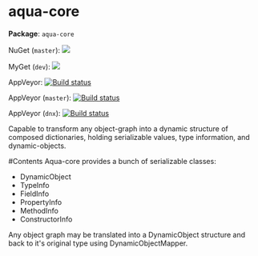 aqua-core
=========

**Package**: `aqua-core`  

NuGet (`master`): [![](http://img.shields.io/nuget/v/aqua-core.svg?style=flat-square)](http://www.nuget.org/packages/aqua-core) 

MyGet (`dev`): [![](http://img.shields.io/myget/aqua-core/v/aqua-core.svg?style=flat-square)](https://www.myget.org/gallery/aqua-core)  


AppVeyor: [![Build status](https://ci.appveyor.com/api/projects/status/98rc3yav530hlw1c?svg=true)](https://ci.appveyor.com/project/6bee/aqua-core)

AppVeyor (`master`): [![Build status](https://ci.appveyor.com/api/projects/status/98rc3yav530hlw1c/branch/master?svg=true)](https://ci.appveyor.com/project/6bee/aqua-core)

AppVeyor (`dnx`): [![Build status](https://ci.appveyor.com/api/projects/status/98rc3yav530hlw1c/branch/dnx?svg=true)](https://ci.appveyor.com/project/6bee/aqua-core)


Capable to transform any object-graph into a dynamic structure of composed dictionaries, holding serializable values, type information, and dynamic-objects.

#Contents
Aqua-core provides a bunch of serializable classes:
* DynamicObject
* TypeInfo
* FieldInfo
* PropertyInfo
* MethodInfo
* ConstructorInfo

Any object graph may be translated into a DynamicObject structure and back to it's original type using DynamicObjectMapper.